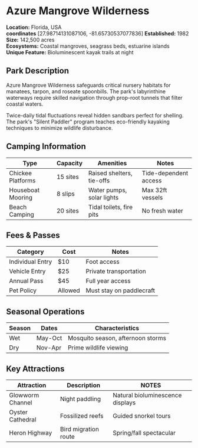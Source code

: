 # Azure Mangrove Wilderness

**Location:** Florida, USA  
**coordinates** [27.98714131087106, -81.65730537077836]
**Established:** 1982  
**Size:** 142,500 acres  
**Ecosystems:** Coastal mangroves, seagrass beds, estuarine islands  
**Unique Feature:** Bioluminescent kayak trails at night

## Park Description
Azure Mangrove Wilderness safeguards critical nursery habitats for manatees, tarpon, and roseate spoonbills. The park's labyrinthine waterways require skilled navigation through prop-root tunnels that filter coastal waters.

Twice-daily tidal fluctuations reveal hidden sandbars perfect for shelling. The park's "Silent Paddler" program teaches eco-friendly kayaking techniques to minimize wildlife disturbance.

## Camping Information
| Type              | Capacity       | Amenities                  | Notes                     |
|-------------------|----------------|---------------------------|---------------------------|
| Chickee Platforms | 15 sites       | Raised shelters, tie-offs | Tide-dependent access     |
| Houseboat Mooring | 8 slips        | Water pumps, solar lights | Max 32ft vessels          |
| Beach Camping     | 20 sites       | Tidal toilets, fire pits  | No fresh water            |

## Fees & Passes
| Category            | Cost    | Notes                      |
|---------------------|---------|----------------------------|
| Individual Entry    | $10     | Foot access          |
| Vehicle Entry       | $25     | Private transportation     |
| Annual Pass         | $45     | Full year access           |
| Pet Policy          | Allowed | Must stay on paddlecraft   |

## Seasonal Operations
| Season    | Dates       | Characteristics                  |
|-----------|-------------|-----------------------------------|
| Wet       | May-Oct     | Mosquito season, afternoon storms|
| Dry       | Nov-Apr     | Prime wildlife viewing           |

## Key Attractions
| Attraction    | Description       | NOTES                  |
|-----------|-------------|-----------------------------------|
| Glowworm Channel | Night paddling  | Natural bioluminescence displays  |
| Oyster Cathedral | Fossilized reefs | Guided snorkel tours              |
| Heron Highway   | Bird migration route | Spring/fall spectacular           |
